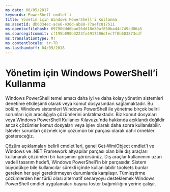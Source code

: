 ```yaml
---
ms.date: 06/05/2017
keywords: PowerShell cmdlet'i
title: Yönetim için Windows PowerShell’i Kullanma
ms.assetid: db6334ec-ace6-436d-ab88-77aefc817511
ms.openlocfilehash: 69790ddd6bae26dd18e30af860bad4c749cd86a5
ms.sourcegitcommit: cf195b090b3223fa4917206dfec7f0b603873cdf
ms.translationtype: MT
ms.contentlocale: tr-TR
ms.lasthandoff: 04/09/2018
---
```

# <a name="using-windows-powershell-for-administration"></a>Yönetim için Windows PowerShell’i Kullanma
Windows PowerShell temel amacı daha iyi ve daha kolay yönetim sistemleri denetime etkileşimli olarak veya komut dosyasından sağlamaktadır. Bu bölüm, Windows sistemleri Windows PowerShell ile yönetme birçok belirli sorunları için aracılığıyla çözümlerini anlatılmaktadır. Biz komut dosyaları veya Windows PowerShell Kullanıcı Kılavuzu'nda hakkında açıklandı değildir ancak çözümler komut dosyaları veya işlev olarak daha sonra kullanılabilir. İşlevler sorunları çözmek için çözümün bir parçası olarak dahil örnekler göstereceğiz.

Çözüm açıklamaları belirli cmdlet'leri, genel Get-WmiObject cmdlet'i ve Windows ve .NET Framework altyapılar parçası olan bile dış araçları kullanarak çözümleri bir karışımını görürsünüz. Dış araçlar kullanımını uzun vadeli tasarım hedefi, Windows PowerShell'in bir parçasıdır. Sistem büyüdükçe bile kullanıcılar sürekli içinde kullanılabilir toolsets bunlar gereken her şeyi gerektirmeyen durumlarda karşılaşır. Tümleştirme çözümlerden her türlü olası alternatif senaryoyu desteklemek Windows PowerShell cmdlet uygulamaları başına foster bağımlılığını yerine çalışır.